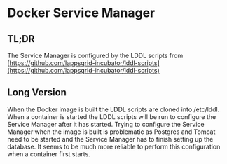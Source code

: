 # Docker Service Manager

## TL;DR

The Service Manager is configured by the LDDL scripts from
[https://github.com/lappsgrid-incubator/lddl-scripts](https://github.com/lappsgrid-incubator/lddl-scripts)

## Long Version

When the Docker image is built the LDDL scripts are cloned into /etc/lddl. When a 
container is started the LDDL scripts will be run to configure the Service Manager after 
it has started.  Trying to configure the Service Manager when the image is built is 
problematic as Postgres and Tomcat need to be started and the Service Manager has to finish
setting up the database. It seems to be much more reliable to perform this configuration
when a container first starts.


